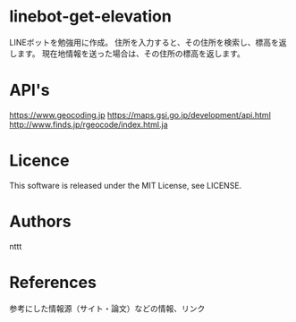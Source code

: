 # linebot-get-elevation
LINEボットを勉強用に作成。
住所を入力すると、その住所を検索し、標高を返します。
現在地情報を送った場合は、その住所の標高を返します。

# API's
https://www.geocoding.jp
https://maps.gsi.go.jp/development/api.html
http://www.finds.jp/rgeocode/index.html.ja

# Licence
This software is released under the MIT License, see LICENSE.

# Authors
nttt

# References
参考にした情報源（サイト・論文）などの情報、リンク